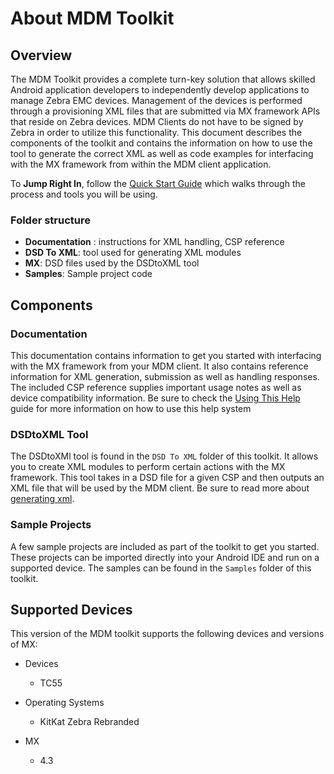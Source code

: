 # About MDM Toolkit

## Overview
The MDM Toolkit provides a complete turn-key solution that allows skilled Android application developers to independently develop applications to manage Zebra EMC devices. Management of the devices is performed through a provisioning XML files that are submitted via MX framework APIs that reside on Zebra devices. MDM Clients do not have to be signed by Zebra in order to utilize this functionality. This document describes the components of the toolkit and contains the information on how to use the tool to generate the correct XML as well as code examples for interfacing with the MX framework from within the MDM client application.

To **Jump Right In**, follow the [Quick Start Guide](../guide/tutorials/quickstart) which walks through the process and tools you will be using.


### Folder structure
* **Documentation** : instructions for XML handling, CSP reference
* **DSD To XML**: tool used for generating XML modules
* **MX**: DSD files used by the DSDtoXML tool 
* **Samples**: Sample project code

## Components

### Documentation
This documentation contains information to get you started with interfacing with the MX framework from your MDM client. It also contains reference information for XML generation, submission as well as handling responses. The included CSP reference supplies important usage notes as well as device compatibility information. Be sure to check the [Using This Help](../guide/abouthelp) guide for more information on how to use this help system


### DSDtoXML Tool
The DSDtoXMl tool is found in the `DSD To XML` folder of this toolkit. It allows you to create XML modules to perform certain actions with the MX framework. This tool takes in a DSD file for a given CSP and then outputs an XML file that will be used by the MDM client. Be sure to read more about [generating xml](../guide/xml-generate). 

### Sample Projects
A few sample projects are included as part of the toolkit to get you started. These projects can be imported directly into your Android IDE and run on a supported device. The samples can be found in the `Samples` folder of this toolkit.


## Supported Devices
This version of the MDM toolkit supports the following devices and versions of MX:

* Devices
	* TC55

* Operating Systems
	* KitKat Zebra Rebranded

* MX
	* 4.3








